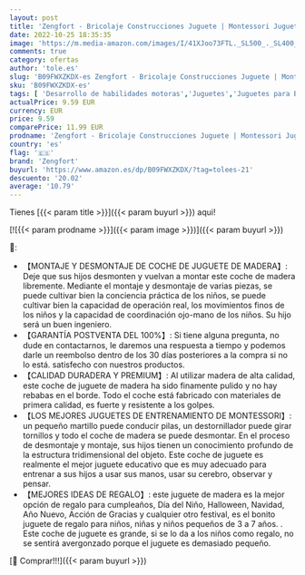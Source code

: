 ```yaml
---
layout: post
title: 'Zengfort - Bricolaje Construcciones Juguete | Montessori Juguetes de Educativos Stem | Regalo de Cumpleaños Navidad del Día del Niño | Vehículo de ingeniería Juguetes de Madera Niños 3 4 5 6 7 Años'
date: 2022-10-25 18:35:35
image: 'https://m.media-amazon.com/images/I/41XJoo73FTL._SL500_._SL400_.jpg'
comments: true
category: ofertas
author: 'tole.es'
slug: 'B09FWXZKDX-es Zengfort - Bricolaje Construcciones Juguete | Montessori...'
sku: 'B09FWXZKDX-es'
tags: [ 'Desarrollo de habilidades motoras','Juguetes','Juguetes para Bebés y primera infancia','Juguetes para apilar y encajar','Juguetes y juegos','navidad','zengfort','🇪🇸', ]
actualPrice: 9.59 EUR
currency: EUR
price: 9.59
comparePrice: 11.99 EUR
prodname: 'Zengfort - Bricolaje Construcciones Juguete | Montessori Juguetes de Educativos Stem | Regalo de Cumpleaños Navidad del Día del Niño | Vehículo de ingeniería Juguetes de Madera Niños 3 4 5 6 7 Años'
country: 'es'
flag: '🇪🇸'
brand: 'Zengfort'
buyurl: 'https://www.amazon.es/dp/B09FWXZKDX/?tag=tolees-21'
descuento: '20.02'
average: '10.79'
---
```


Tienes [{{< param title >}}]({{< param buyurl >}}) aqui!

[![{{< param prodname >}}]({{< param image >}})]({{< param buyurl >}})

🔎:

- 【MONTAJE Y DESMONTAJE DE COCHE DE JUGUETE DE MADERA】: Deje que sus hijos desmonten y vuelvan a montar este coche de madera libremente. Mediante el montaje y desmontaje de varias piezas, se puede cultivar bien la conciencia práctica de los niños, se puede cultivar bien la capacidad de operación real, los movimientos finos de los niños y la capacidad de coordinación ojo-mano de los niños. Su hijo será un buen ingeniero.
- 【GARANTÍA POSTVENTA DEL 100%】: Si tiene alguna pregunta, no dude en contactarnos, le daremos una respuesta a tiempo y podemos darle un reembolso dentro de los 30 días posteriores a la compra si no lo está. satisfecho con nuestros productos.
- 【CALIDAD DURADERA Y PREMIUM】: Al utilizar madera de alta calidad, este coche de juguete de madera ha sido finamente pulido y no hay rebabas en el borde. Todo el coche está fabricado con materiales de primera calidad, es fuerte y resistente a los golpes.
- 【LOS MEJORES JUGUETES DE ENTRENAMIENTO DE MONTESSORI】: un pequeño martillo puede conducir pilas, un destornillador puede girar tornillos y todo el coche de madera se puede desmontar. En el proceso de desmontaje y montaje, sus hijos tienen un conocimiento profundo de la estructura tridimensional del objeto. Este coche de juguete es realmente el mejor juguete educativo que es muy adecuado para entrenar a sus hijos a usar sus manos, usar su cerebro, observar y pensar.
- 【MEJORES IDEAS DE REGALO】: este juguete de madera es la mejor opción de regalo para cumpleaños, Día del Niño, Halloween, Navidad, Año Nuevo, Acción de Gracias y cualquier otro festival, es el bonito juguete de regalo para niños, niñas y niños pequeños de 3 a 7 años. . Este coche de juguete es grande, si se lo da a los niños como regalo, no se sentirá avergonzado porque el juguete es demasiado pequeño.

[🛒 Comprar!!!]({{< param buyurl >}})
